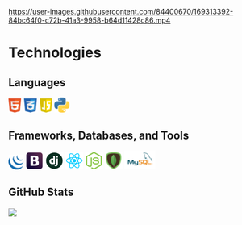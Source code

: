 
https://user-images.githubusercontent.com/84400670/169313392-84bc64f0-c72b-41a3-9958-b64d11428c86.mp4

 
# Technologies

## Languages

<p float="left">
    <img src="images/html-5.png" width="5%"/>
    <img src="images/css-03.png" width="5.7%"/> 
    <img src="images/js.png" width="5%"/>
    <img src="images/python-3.png" width="6%"/>
</p>


## Frameworks, Databases, and Tools
<p float="left">
    <img src="images/jquery.png" width="6%"/>
    <img src="images/bootstrap.png" width="7%"/>
    <img src="images/dj.png" width="7%"/> 
    <img src="images/react-1.png" width="7%"/>
    <img src="images/node.js.png" width= "7%"/>
    <img src="images/mongodb.png" width="7%"/>
    <img src="images/sql.png" width= "12%"/>
</P>

## GitHub Stats
<a href="https://github-readme-stats.vercel.app/api?username=mattb859&show_icons=true&theme=radical">
  <img align="center" src="https://github-readme-stats.vercel.app/api?username=mattb859&show_icons=true&theme=radical" />
</a>


<!--
**MattB859/MattB859** is a ✨ _special_ ✨ repository because its `README.md` (this file) appears on your GitHub profile.

Here are some ideas to get you started:

- 🔭 I’m currently working on ...
- 🌱 I’m currently learning ...
- 👯 I’m looking to collaborate on ...
- 🤔 I’m looking for help with ...
- 💬 Ask me about ...
- 📫 How to reach me: ...
- 😄 Pronouns: ...
- ⚡ Fun fact: ...
-->

